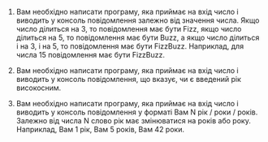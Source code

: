 1. Вам необхідно написати програму, яка приймає на вхід число і виводить у консоль повідомлення залежно від значення числа. 
Якщо число ділиться на 3, то повідомлення має бути Fizz, якщо число ділиться на 5, то повідомлення має бути Buzz, 
а якщо число ділиться і на 3, і на 5, то повідомлення має бути FizzBuzz. Наприклад, для числа 15 повідомлення має бути FizzBuzz.

2. Вам необхідно написати програму, яка приймає на вхід число і виводить у консоль повідомлення, що вказує,
чи є введений рік високосним.

3. Вам необхідно написати програму, яка приймає на вхід число і виводить у консоль повідомлення у форматі Вам N рік / роки / років. 
Залежно від числа N слово рік має змінюватися на років або року. 
Наприклад, Вам 1 рік, Вам 5 років, Вам 42 роки.
